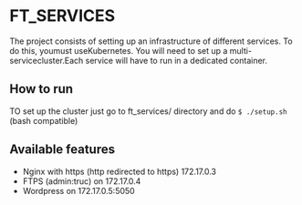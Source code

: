 # FT_SERVICES

The project consists of setting up an infrastructure of different services. To do this, youmust useKubernetes. You will need to set up a multi-servicecluster.Each service will have to run in a dedicated container.

## How to run

TO set up the cluster just go to ft_services/ directory and  do `$ ./setup.sh` (bash compatible)

## Available features

* Nginx with https (http redirected to https) 172.17.0.3
* FTPS (admin:truc) on 172.17.0.4
* Wordpress on 172.17.0.5:5050